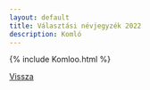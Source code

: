```yaml
---
layout: default
title: Választási névjegyzék 2022
description: Komló
---
```


{% include Komloo.html %}

[Vissza](./)